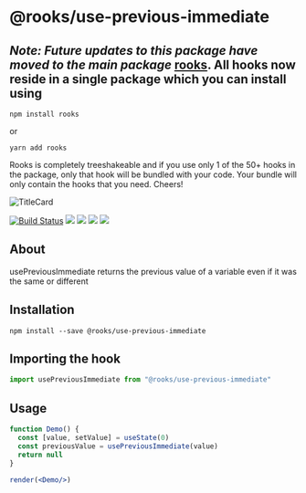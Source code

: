 # @rooks/use-previous-immediate


## *Note: Future updates to this package have moved to the main package* [rooks](https://npmjs.com/package/rooks). All hooks now reside in a single package which you can install using

```
npm install rooks
```

or 

```
yarn add rooks
```

Rooks is completely treeshakeable and if you use only 1 of the 50+ hooks in the package, only that hook will be bundled with your code. Your bundle will only contain the hooks that you need. Cheers!

![TitleCard](https://raw.githubusercontent.com/imbhargav5/rooks/v4-compat/packages/previous-immediate/title-card.svg)

[![Build Status](https://travis-ci.org/imbhargav5/rooks.svg?branch=master)](https://travis-ci.org/imbhargav5/rooks) ![](https://img.shields.io/npm/v/@rooks/use-previous-immediate/latest.svg) ![](https://img.shields.io/npm/l/@rooks/use-previous-immediate.svg) ![](https://img.shields.io/bundlephobia/min/@rooks/use-previous-immediate.svg) ![](https://img.shields.io/david/imbhargav5/rooks.svg?path=packages%2Fprevious-immediate)



## About
usePreviousImmediate returns the previous value of a variable even if it was the same or different


[//]: # (Main)

## Installation

```
npm install --save @rooks/use-previous-immediate
```

## Importing the hook

```javascript
import usePreviousImmediate from "@rooks/use-previous-immediate"
```

## Usage

```jsx
function Demo() {
  const [value, setValue] = useState(0)
  const previousValue = usePreviousImmediate(value) 
  return null
}

render(<Demo/>)
```
